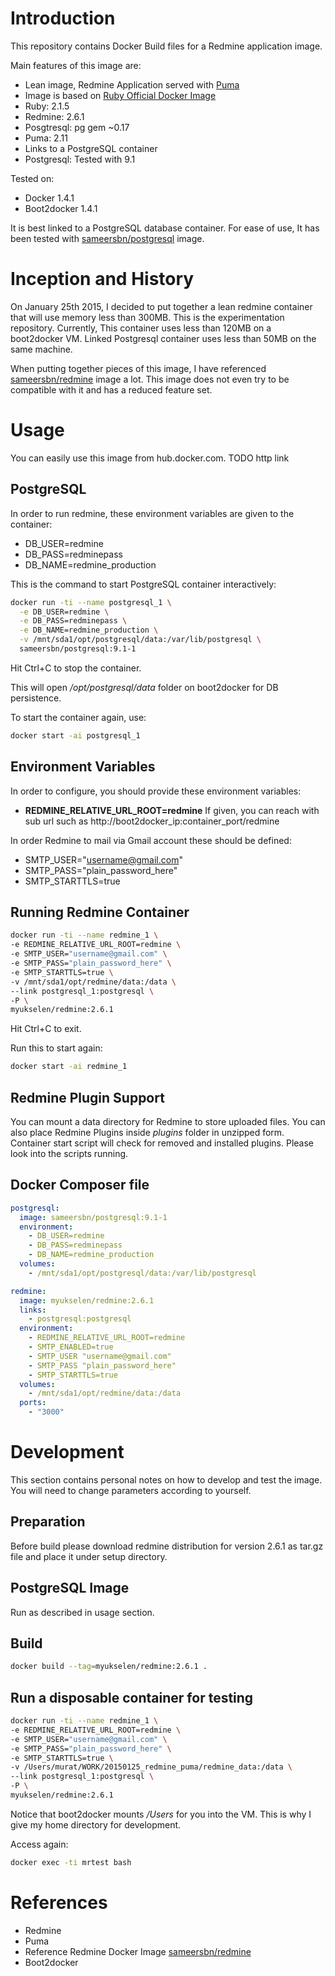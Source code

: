 # Introduction

This repository contains Docker Build files for a Redmine application image.

Main features of this image are:
* Lean image, Redmine Application served with [Puma](puma.io)
* Image is based on [Ruby Official Docker Image](https://registry.hub.docker.com/_/ruby/)
* Ruby: 2.1.5
* Redmine: 2.6.1
* Posgtresql: pg gem ~0.17
* Puma: 2.11
* Links to a PostgreSQL container
* Postgresql: Tested with 9.1

Tested on:
* Docker 1.4.1
* Boot2docker 1.4.1

It is best linked to a PostgreSQL database container.
For ease of use, It has been tested with [sameersbn/postgresql](https://registry.hub.docker.com/u/sameersbn/postgresql/) image.


# Inception and History

On January 25th 2015, I decided to put together a lean redmine container that
will use memory less than 300MB. This is the experimentation repository.
Currently, This container uses less than 120MB on a boot2docker VM.
Linked Postgresql container uses less than 50MB on the same machine.

When putting together pieces of this image, I have referenced [sameersbn/redmine](https://registry.hub.docker.com/u/sameersbn/redmine/) image a lot. This image does not even try to be compatible with it and has a reduced feature set.

# Usage

You can easily use this image from hub.docker.com. TODO http link

## PostgreSQL

In order to run redmine, these environment variables are given to the container:
* DB_USER=redmine
* DB_PASS=redminepass
* DB_NAME=redmine_production

This is the command to start PostgreSQL container interactively:
```bash
docker run -ti --name postgresql_1 \
  -e DB_USER=redmine \
  -e DB_PASS=redminepass \
  -e DB_NAME=redmine_production \
  -v /mnt/sda1/opt/postgresql/data:/var/lib/postgresql \
  sameersbn/postgresql:9.1-1
```
Hit Ctrl+C to stop the container.

This will open */opt/postgresql/data* folder on boot2docker for DB persistence.

To start the container again, use:
```bash
docker start -ai postgresql_1
```

## Environment Variables

In order to configure, you should provide these environment variables:
* **REDMINE_RELATIVE_URL_ROOT=redmine** If given, you can reach with sub url such as http://boot2docker_ip:container_port/redmine

In order Redmine to mail via Gmail account these should be defined:
* SMTP_USER="username@gmail.com"
* SMTP_PASS="plain_password_here"
* SMTP_STARTTLS=true

## Running Redmine Container

```bash
docker run -ti --name redmine_1 \
-e REDMINE_RELATIVE_URL_ROOT=redmine \
-e SMTP_USER="username@gmail.com" \
-e SMTP_PASS="plain_password_here" \
-e SMTP_STARTTLS=true \
-v /mnt/sda1/opt/redmine/data:/data \
--link postgresql_1:postgresql \
-P \
myukselen/redmine:2.6.1
```

Hit Ctrl+C to exit.

Run this to start again:
```bash
docker start -ai redmine_1
```

## Redmine Plugin Support

You can mount a data directory for Redmine to store uploaded files. You can also place Redmine Plugins inside *plugins* folder in unzipped form. Container start script will check for removed and installed plugins. Please look into the scripts running.

## Docker Composer file

```yaml
postgresql:
  image: sameersbn/postgresql:9.1-1
  environment:
    - DB_USER=redmine
    - DB_PASS=redminepass
    - DB_NAME=redmine_production
  volumes:
    - /mnt/sda1/opt/postgresql/data:/var/lib/postgresql

redmine:
  image: myukselen/redmine:2.6.1
  links:
    - postgresql:postgresql
  environment:
    - REDMINE_RELATIVE_URL_ROOT=redmine
    - SMTP_ENABLED=true
    - SMTP_USER "username@gmail.com"
    - SMTP_PASS "plain_password_here"
    - SMTP_STARTTLS=true
  volumes:
    - /mnt/sda1/opt/redmine/data:/data
  ports:
    - "3000"
```

# Development

This section contains personal notes on how to develop and test the image.
You will need to change parameters according to yourself.

## Preparation

Before build please download redmine distribution for version 2.6.1 as tar.gz
file and place it under setup directory.

## PostgreSQL Image

Run as described in usage section.

## Build

```bash
docker build --tag=myukselen/redmine:2.6.1 .
```

## Run a disposable container for testing

```bash
docker run -ti --name redmine_1 \
-e REDMINE_RELATIVE_URL_ROOT=redmine \
-e SMTP_USER="username@gmail.com" \
-e SMTP_PASS="plain_password_here" \
-e SMTP_STARTTLS=true \
-v /Users/murat/WORK/20150125_redmine_puma/redmine_data:/data \
--link postgresql_1:postgresql \
-P \
myukselen/redmine:2.6.1
```

Notice that boot2docker mounts */Users* for you into the VM. This is why I give my home directory for development.

Access again:
```bash
docker exec -ti mrtest bash
```

# References

* Redmine
* Puma
* Reference Redmine Docker Image  [sameersbn/redmine](https://registry.hub.docker.com/u/sameersbn/redmine/)
* Boot2docker
